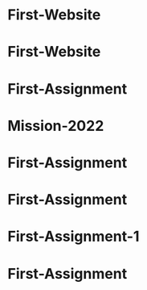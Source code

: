 # First-Website
# First-Website
# First-Assignment
# Mission-2022
# First-Assignment
# First-Assignment
# First-Assignment-1
# First-Assignment
